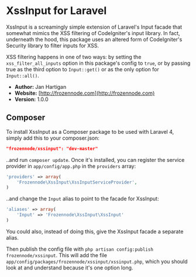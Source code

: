 # XssInput for Laravel

XssInput is a screamingly simple extension of Laravel's Input facade that somewhat mimics the XSS filtering of CodeIgniter's input library. In fact, underneath the hood, this package uses an altered form of CodeIgniter's Security library to filter inputs for XSS.

XSS filtering happens in one of two ways: by setting the `xss_filter_all_inputs` option in this package's config to `true`, or by passing true as the third option to `Input::get()` or as the only option for `Input::all()`.


- **Author:** Jan Hartigan
- **Website:** [http://frozennode.com](http://frozennode.com)
- **Version:** 1.0.0

## Composer

To install XssInput as a Composer package to be used with Laravel 4, simply add this to your composer.json:

```json
"frozennode/xssinput": "dev-master"
```

..and run `composer update`. Once it's installed, you can register the service provider in `app/config/app.php` in the `providers` array:

```php
'providers' => array(
    'Frozennode\XssInput\XssInputServiceProvider',
)
```

..and change the `Input` alias to point to the facade for XssInput:

```php
'aliases' => array(
	'Input' => 'Frozennode\XssInput\XssInput'
)
```

You could also, instead of doing this, give the XssInput facade a separate alias.

Then publish the config file with `php artisan config:publish frozennode/xssinput`. This will add the file `app/config/packages/frozennode/xssinput/xssinput.php`, which you should look at and understand because it's one option long.